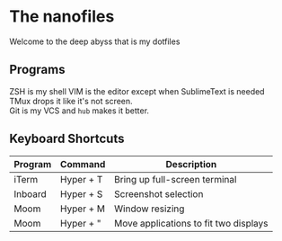 # The nanofiles
Welcome to the deep abyss that is my dotfiles

## Programs
ZSH is my shell
VIM is the editor except when SublimeText is needed  
TMux drops it like it's not screen.  
Git is my VCS and `hub` makes it better.  


## Keyboard Shortcuts
Program | Command | Description
------- | ------- | -----------
iTerm   | Hyper + T | Bring up full-screen terminal
Inboard | Hyper + S | Screenshot selection
Moom    | Hyper + M | Window resizing
Moom    | Hyper + " | Move applications to fit two displays
